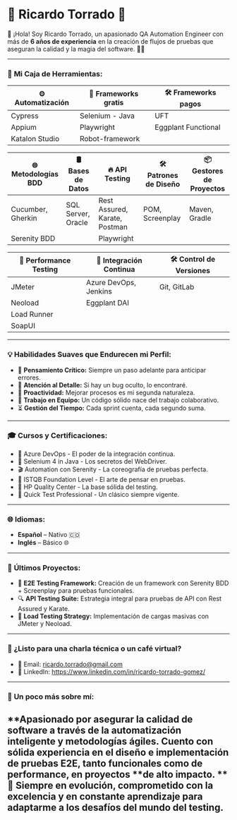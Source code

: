 # 🌟 Ricardo Torrado  🌟

👋 ¡Hola! Soy Ricardo Torrado, un apasionado QA Automation Engineer con más de **6 años de experiencia** en la creación de flujos de pruebas que aseguran la calidad y la magia del software. 🧪✨

---

### 🚀 **Mi Caja de Herramientas:**

| ⚙️ **Automatización** | 🤖 **Frameworks gratis** | 🛠️ **Frameworks pagos** |
|--------------------------|-----------------------------|----------------------------|
| Cypress                   | Selenium - Java        | UFT               |
| Appium                  | Playwright                 |   Eggplant Functional                         |
| Katalon Studio              | Robot-framework                             |                            |


| 🌐 **Metodologías BDD** | 🛢️ **Bases de Datos** | 🔥 **API Testing** |🛠️ **Patrones de Diseño** | 📦 **Gestores de Proyectos** |
|------------------------|----------------------|--------------------|--------------------|--------------------|
| Cucumber, Gherkin      | SQL Server, Oracle   | Rest Assured, Karate, Postman |POM, Screenplay          |Maven, Gradle               |
| Serenity BDD           |                      | Playwright          |

| 🎯 **Performance Testing** | 🤖 **Integración Continua** | 🛠️ **Control de Versiones** |
|--------------------------|-----------------------------|----------------------------|
| JMeter                   | Azure DevOps, Jenkins       | Git, GitLab               |
| Neoload                  | Eggplant DAI                |                            |
| Load Runner              |                             |                            |
| SoapUI                   |                             |                            |

---

### 💡 **Habilidades Suaves que Endurecen mi Perfil:**

- 🌟 **Pensamiento Crítico:** Siempre un paso adelante para anticipar errores.  
- 🎯 **Atención al Detalle:** Si hay un bug oculto, lo encontraré.  
- 🚀 **Proactividad:** Mejorar procesos es mi segunda naturaleza.  
- 🤝 **Trabajo en Equipo:** Un código sólido nace del trabajo colaborativo.  
- ⏳ **Gestión del Tiempo:** Cada sprint cuenta, cada segundo suma.

---

### 🎓 **Cursos y Certificaciones:**

- 🎯 Azure DevOps - El poder de la integración continua.  
- 🐍 Selenium 4 in Java - Los secretos del WebDriver.  
- 🎬 Automation con Serenity - La coreografía de pruebas perfecta.  
- 🧠 ISTQB Foundation Level - El arte de pensar en pruebas.  
- 🏢 HP Quality Center - La base sólida del testing.  
- 🧪 Quick Test Professional - Un clásico siempre vigente.

---

### 🌐 **Idiomas:**

- **Español** – Nativo 🇨🇴  
- **Inglés** – Básico 🌐

---

### 🌱 **Últimos Proyectos:**

- 🧪 **E2E Testing Framework:** Creación de un framework con Serenity BDD + Screenplay para pruebas funcionales.  
- 🔍 **API Testing Suite:** Estrategia integral para pruebas de API con Rest Assured y Karate.  
- 🚀 **Load Testing Strategy:** Implementación de cargas masivas con JMeter y Neoload.

---

### 💌 **¿Listo para una charla técnica o un café virtual?**  
- 📧 Email: ricardo.torrado@gmail.com  
- 🔗 LinkedIn: https://www.linkedin.com/in/ricardo-torrado-gomez/  

---


### 🎨 **Un poco más sobre mí:**  
**Apasionado por asegurar la calidad de software a través de la automatización inteligente y metodologías ágiles. Cuento con sólida experiencia en el diseño e implementación de pruebas E2E, tanto funcionales como de performance, en proyectos **de alto impacto.
**🚀 Siempre en evolución, comprometido con la excelencia y en constante aprendizaje para adaptarme a los desafíos del mundo del testing.
---

